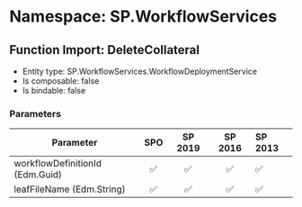 # Namespace: SP.WorkflowServices

## Function Import: DeleteCollateral

- Entity type: SP.WorkflowServices.WorkflowDeploymentService
- Is composable: false
- Is bindable: false

### Parameters

Parameter | SPO | SP 2019 | SP 2016 | SP 2013
----------|:---:|:-------:|:-------:|:-------
workflowDefinitionId (Edm.Guid) | ✅ | ✅ | ✅ | ✅
leafFileName (Edm.String) | ✅ | ✅ | ✅ | ✅

